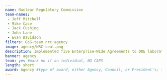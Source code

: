 ```yaml
---
name: Nuclear Regulatory Commission
team-names: 
 - Jeff Mitchell
 - Mike Case
 - Jack Cushing
 - John Lane
 - Evan Davidson
filters: GoG-team nrc agency
image: agency/NRC-seal.png
description: Implemented five Enterprise-Wide Agreements to DOE laboratories, ensuring that each one was tailored to the unique capabilities of each laboratory. Their creative efforts made acquisitions at the NRC more efficient, effective, and mission-oriented.
banner: agency
team: yes #mark no if an individual, NO CAPS 
length: short
award: Agency #type of award, either Agency, Council, or President's; this is case sensitive so make sure to match the options listed exactly. This section generates the format of the card
---
```

